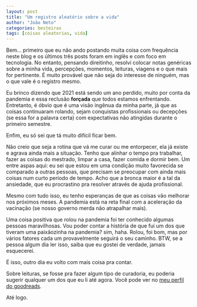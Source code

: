 ```yaml
---
layout: post
title: "Um registro aleatório sobre a vida"
author: "João Neto"
categories: besteiras
tags: [coisas aleatorias, vida]
---
```


Bem... primeiro que eu não ando postando muita coisa com frequência neste blog e os últimos três posts foram em inglês e com foco em tecnologia. No entanto, pensando direitinho, resolvi colocar notas genéricas sobre a minha vida, percepções, momentos, leituras, viagens e o que mais for pertinente. É muito provável que não seja do interesse de ninguém, mas o que vale é o registro mesmo.

Eu brinco dizendo que 2021 está sendo um ano perdido, muito por conta da pandemia e essa reclusão **forçada** que todos estamos enfrentando. Entretanto, é óbvio que é uma visão ingênua da minha parte, já que as coisas continuaram rolando, sejam conquistas profissionais ou decepções (se essa for a palavra certa) com expectativas não atingidas durante o primeiro semestre.

Enfim, eu só sei que tá muito difícil ficar bem.

Não creio que seja a rotina que vá me curar ou me entorpecer, ela já existe e agrava ainda mais a situação. Tenho que alinhar o tempo pra trabalhar, fazer as coisas do mestrado, limpar a casa, fazer comida e dormir bem. Um entre aspas aqui: eu sei que estou em uma condição muito favorecida se comparado a outras pessoas, que precisam se preocupar com ainda mais coisas num curto período de tempo. Acho que a bronca maior é a tal da ansiedade, que eu procrastino pra resolver através de ajuda profissional.

Mesmo com tudo isso, eu tenho esperanças de que as coisas vão melhorar nos próximos meses. A pandemia está na reta final com a aceleração da vacinação (se nosso governo merda não atrapalhar mais).

Uma coisa positiva que rolou na pandemia foi ter conhecido algumas pessoas maravilhosas. Vou poder contar a história de que fui um dos que tiveram uma paixãozinha na pandemia? sim, haha. Rolou, foi bom, mas por vários fatores cada um provavelmente seguirá o seu caminho. BTW, se a pessoa algum dia ler isso, saiba que eu gostei de verdade, jamais esquecerei.

É isso, outro dia eu volto com mais coisa pra contar.

Sobre leituras, se fosse pra fazer algum tipo de curadoria, eu poderia sugerir qualquer um dos que eu li até agora. Você pode ver no [meu perfil do goodreads](https://www.goodreads.com/user_challenges/25293911).

Até logo.
